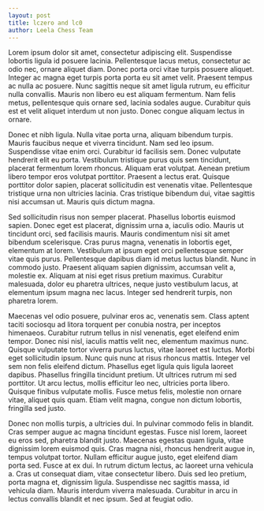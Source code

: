```yaml
---
layout: post
title: lczero and lc0
author: Leela Chess Team
---
```


Lorem ipsum dolor sit amet, consectetur adipiscing elit. Suspendisse lobortis ligula id posuere lacinia. Pellentesque lacus metus, consectetur ac odio nec, ornare aliquet diam. Donec porta orci vitae turpis posuere aliquet. Integer ac magna eget turpis porta porta eu sit amet velit. Praesent tempus ac nulla ac posuere. Nunc sagittis neque sit amet ligula rutrum, eu efficitur nulla convallis. Mauris non libero eu est aliquam fermentum. Nam felis metus, pellentesque quis ornare sed, lacinia sodales augue. Curabitur quis est et velit aliquet interdum ut non justo. Donec congue aliquam lectus in ornare.
<!--more-->
Donec et nibh ligula. Nulla vitae porta urna, aliquam bibendum turpis. Mauris faucibus neque et viverra tincidunt. Nam sed leo ipsum. Suspendisse vitae enim orci. Curabitur id facilisis sem. Donec vulputate hendrerit elit eu porta. Vestibulum tristique purus quis sem tincidunt, placerat fermentum lorem rhoncus. Aliquam erat volutpat. Aenean pretium libero tempor eros volutpat porttitor. Praesent a lectus erat. Quisque porttitor dolor sapien, placerat sollicitudin est venenatis vitae. Pellentesque tristique urna non ultricies lacinia. Cras tristique bibendum dui, vitae sagittis nisi accumsan ut. Mauris quis dictum magna.

Sed sollicitudin risus non semper placerat. Phasellus lobortis euismod sapien. Donec eget est placerat, dignissim urna a, iaculis odio. Mauris ut tincidunt orci, sed facilisis mauris. Mauris condimentum nisi sit amet bibendum scelerisque. Cras purus magna, venenatis in lobortis eget, elementum at lorem. Vestibulum at ipsum eget orci pellentesque semper vitae quis purus. Pellentesque dapibus diam id metus luctus blandit. Nunc in commodo justo. Praesent aliquam sapien dignissim, accumsan velit a, molestie ex. Aliquam at nisi eget risus pretium maximus. Curabitur malesuada, dolor eu pharetra ultrices, neque justo vestibulum lacus, at elementum ipsum magna nec lacus. Integer sed hendrerit turpis, non pharetra lorem.

Maecenas vel odio posuere, pulvinar eros ac, venenatis sem. Class aptent taciti sociosqu ad litora torquent per conubia nostra, per inceptos himenaeos. Curabitur rutrum tellus in nisl venenatis, eget eleifend enim tempor. Donec nisi nisl, iaculis mattis velit nec, elementum maximus nunc. Quisque vulputate tortor viverra purus luctus, vitae laoreet est luctus. Morbi eget sollicitudin ipsum. Nunc quis nunc at risus rhoncus mattis. Integer vel sem non felis eleifend dictum. Phasellus eget ligula quis ligula laoreet dapibus. Phasellus fringilla tincidunt pretium. Ut ultrices rutrum mi sed porttitor. Ut arcu lectus, mollis efficitur leo nec, ultricies porta libero. Quisque finibus vulputate mollis. Fusce metus felis, molestie non ornare vitae, aliquet quis quam. Etiam velit magna, congue non dictum lobortis, fringilla sed justo.

Donec non mollis turpis, a ultricies dui. In pulvinar commodo felis in blandit. Cras semper augue ac magna tincidunt egestas. Fusce nisl lorem, laoreet eu eros sed, pharetra blandit justo. Maecenas egestas quam ligula, vitae dignissim lorem euismod quis. Cras magna nisi, rhoncus hendrerit augue in, tempus volutpat tortor. Nullam efficitur augue justo, eget eleifend diam porta sed. Fusce at ex dui. In rutrum dictum lectus, ac laoreet urna vehicula a. Cras ut consequat diam, vitae consectetur libero. Duis sed leo pretium, porta magna et, dignissim ligula. Suspendisse nec sagittis massa, id vehicula diam. Mauris interdum viverra malesuada. Curabitur in arcu in lectus convallis blandit et nec ipsum. Sed at feugiat odio.
